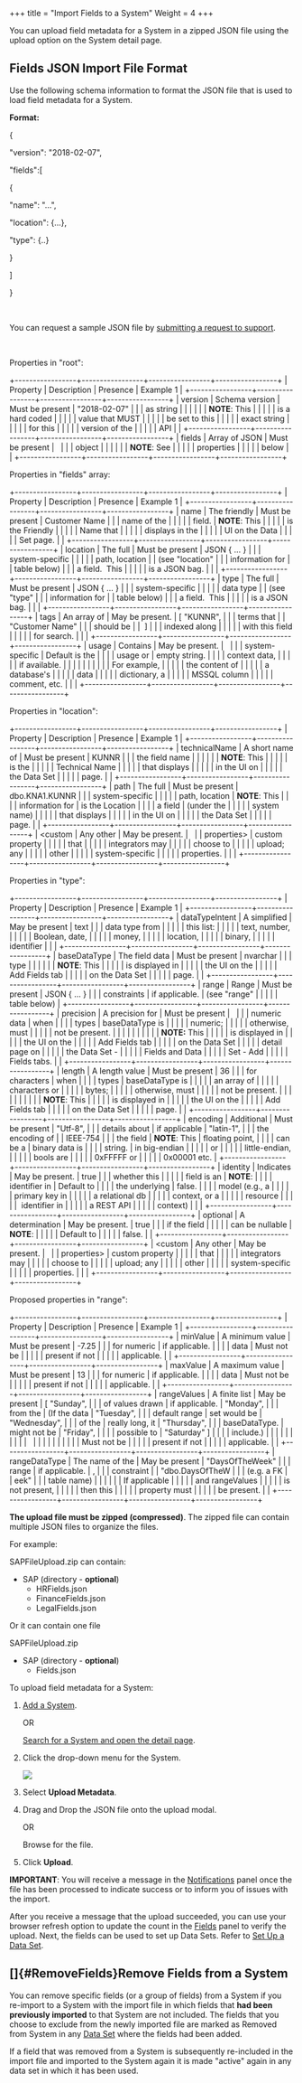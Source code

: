 ﻿+++
title = "Import Fields to a System"
Weight = 4
+++


You can upload field metadata for a System in a zipped JSON file using
the upload option on the System detail page.

Fields JSON Import File Format
------------------------------

Use the following schema information to format the JSON file that is
used to load field metadata for a System.

**Format:**

{

\"version\": \"2018-02-07\",

\"fields\":\[

{

\"name\": \"\...\",

\"location\": {\...},

\"type\": {..}

}

\]

}

 

You can request a sample JSON file by [submitting a request to
support](Contact%20Support.htm).

 

Properties in "root":

+-----------------+-----------------+-----------------+-----------------+
| Property        | Description     | Presence        | Example 1       |
+-----------------+-----------------+-----------------+-----------------+
| version         | Schema version  | Must be present | "2018-02-07"    |
|                 | as string       |                 |                 |
|                 |                 | **NOTE**: This  |                 |
|                 |                 | is a hard coded |                 |
|                 |                 | value that MUST |                 |
|                 |                 | be set to this  |                 |
|                 |                 | exact string    |                 |
|                 |                 | for this        |                 |
|                 |                 | version of the  |                 |
|                 |                 | API             |                 |
+-----------------+-----------------+-----------------+-----------------+
| fields          | Array of JSON   | Must be present |                 |
|                 | object          |                 |                 |
|                 |                 | **NOTE**: See   |                 |
|                 |                 | properties      |                 |
|                 |                 | below           |                 |
+-----------------+-----------------+-----------------+-----------------+

Properties in "fields" array:

+-----------------+-----------------+-----------------+-----------------+
| Property        | Description     | Presence        | Example 1       |
+-----------------+-----------------+-----------------+-----------------+
| name            | The friendly    | Must be present | Customer Name   |
|                 | name of the     |                 |                 |
|                 | field.          | **NOTE**: This  |                 |
|                 |                 | is the Friendly |                 |
|                 |                 | Name that       |                 |
|                 |                 | displays in the |                 |
|                 |                 | UI on the Data  |                 |
|                 |                 | Set page.       |                 |
+-----------------+-----------------+-----------------+-----------------+
| location        | The full        | Must be present | JSON { ... }    |
|                 | system-specific |                 |                 |
|                 | path, location  |                 | (see "location" |
|                 | information for |                 | table below)    |
|                 | a field.  This  |                 |                 |
|                 | is a JSON bag.  |                 |                 |
+-----------------+-----------------+-----------------+-----------------+
| type            | The full        | Must be present | JSON { ... }    |
|                 | system-specific |                 |                 |
|                 | data type       |                 | (see "type"     |
|                 | information for |                 | table below)    |
|                 | a field.  This  |                 |                 |
|                 | is a JSON bag.  |                 |                 |
+-----------------+-----------------+-----------------+-----------------+
| tags            | An array of     | May be present. | \[ "KUNNR",     |
|                 | terms that      |                 | "Customer Name" |
|                 | should be       |                 |  \]             |
|                 | indexed along   |                 |                 |
|                 | with this field |                 |                 |
|                 | for search.     |                 |                 |
+-----------------+-----------------+-----------------+-----------------+
| usage           | Contains        | May be present. |                 |
|                 | system-specific | Default is the  |                 |
|                 | usage or        | empty string.   |                 |
|                 | context data,   |                 |                 |
|                 | if available.   |                 |                 |
|                 |                 |                 |                 |
|                 | For example,    |                 |                 |
|                 | the content of  |                 |                 |
|                 | a database's    |                 |                 |
|                 | data            |                 |                 |
|                 | dictionary, a   |                 |                 |
|                 | MSSQL column    |                 |                 |
|                 | comment, etc.   |                 |                 |
+-----------------+-----------------+-----------------+-----------------+

Properties in "location":

+-----------------+-----------------+-----------------+-----------------+
| Property        | Description     | Presence        | Example 1       |
+-----------------+-----------------+-----------------+-----------------+
| technicalName   | A short name of | Must be present | KUNNR           |
|                 | the field name  |                 |                 |
|                 |                 | **NOTE**: This  |                 |
|                 |                 | is the          |                 |
|                 |                 | Technical Name  |                 |
|                 |                 | that displays   |                 |
|                 |                 | in the UI on    |                 |
|                 |                 | the Data Set    |                 |
|                 |                 | page.           |                 |
+-----------------+-----------------+-----------------+-----------------+
| path            | The full        | Must be present | dbo.KNA1.KUNNR  |
|                 | system-specific |                 |                 |
|                 | path, location  | **NOTE**: This  |                 |
|                 | information for | is the Location |                 |
|                 | a field         | (under the      |                 |
|                 |                 | system name)    |                 |
|                 |                 | that displays   |                 |
|                 |                 | in the UI on    |                 |
|                 |                 | the Data Set    |                 |
|                 |                 | page.           |                 |
+-----------------+-----------------+-----------------+-----------------+
| \<custom        | Any other       | May be present. |                 |
| properties\>    | custom property |                 |                 |
|                 | that            |                 |                 |
|                 | integrators may |                 |                 |
|                 | choose to       |                 |                 |
|                 | upload; any     |                 |                 |
|                 | other           |                 |                 |
|                 | system-specific |                 |                 |
|                 | properties.     |                 |                 |
+-----------------+-----------------+-----------------+-----------------+

Properties in "type":

+-----------------+-----------------+-----------------+-----------------+
| Property        | Description     | Presence        | Example 1       |
+-----------------+-----------------+-----------------+-----------------+
| dataTypeIntent  | A simplified    | May be present  | text            |
|                 | data type from  |                 |                 |
|                 | this list:      |                 |                 |
|                 | text, number,   |                 |                 |
|                 | Boolean, date,  |                 |                 |
|                 | money,          |                 |                 |
|                 | location,       |                 |                 |
|                 | binary,         |                 |                 |
|                 | identifier      |                 |                 |
+-----------------+-----------------+-----------------+-----------------+
| baseDataType    | The field data  | Must be present | nvarchar        |
|                 | type            |                 |                 |
|                 |                 | **NOTE**: This  |                 |
|                 |                 | is displayed in |                 |
|                 |                 | the UI on the   |                 |
|                 |                 | Add Fields tab  |                 |
|                 |                 | on the Data Set |                 |
|                 |                 | page.           |                 |
+-----------------+-----------------+-----------------+-----------------+
| range           | Range           | Must be present | JSON { ... }    |
|                 | constraints     | if applicable.  | (see "range"    |
|                 |                 |                 | table below)    |
+-----------------+-----------------+-----------------+-----------------+
| precision       | A precision for | Must be present |                 |
|                 | numeric data    | when            |                 |
|                 | types           | baseDataType is |                 |
|                 |                 | numeric;        |                 |
|                 |                 | otherwise, must |                 |
|                 |                 | not be present. |                 |
|                 |                 |                 |                 |
|                 |                 | **NOTE:** This  |                 |
|                 |                 | is displayed in |                 |
|                 |                 | the UI on the   |                 |
|                 |                 | Add Fields tab  |                 |
|                 |                 | on the Data Set |                 |
|                 |                 | detail page on  |                 |
|                 |                 | the Data Set -  |                 |
|                 |                 | Fields and Data |                 |
|                 |                 | Set - Add       |                 |
|                 |                 | Fields tabs.    |                 |
+-----------------+-----------------+-----------------+-----------------+
| length          | A length value  | Must be present | 36              |
|                 | for characters  | when            |                 |
|                 | types           | baseDataType is |                 |
|                 |                 | an array of     |                 |
|                 |                 | characters or   |                 |
|                 |                 | bytes;          |                 |
|                 |                 | otherwise, must |                 |
|                 |                 | not be present. |                 |
|                 |                 |                 |                 |
|                 |                 | **NOTE**: This  |                 |
|                 |                 | is displayed in |                 |
|                 |                 | the UI on the   |                 |
|                 |                 | Add Fields tab  |                 |
|                 |                 | on the Data Set |                 |
|                 |                 | page.           |                 |
+-----------------+-----------------+-----------------+-----------------+
| encoding        | Additional      | Must be present | "Utf-8",        |
|                 | details about   | if applicable   | "latin-1",      |
|                 | the encoding of |                 | IEEE-754        |
|                 | the field       | **NOTE**: This  | floating point, |
|                 |                 | can be a        | binary data is  |
|                 |                 | string.         | in big-endian   |
|                 |                 |                 | or              |
|                 |                 |                 | little-endian,  |
|                 |                 |                 | bools are       |
|                 |                 |                 | 0xFFFFF or      |
|                 |                 |                 | 0x00001 etc.    |
+-----------------+-----------------+-----------------+-----------------+
| identity        | Indicates       | May be present. | true            |
|                 | whether this    |                 |                 |
|                 | field is an     | **NOTE**:       |                 |
|                 | identifier in   | Default to      |                 |
|                 | the underlying  | false.          |                 |
|                 | model (e.g., a  |                 |                 |
|                 | primary key in  |                 |                 |
|                 | a relational db |                 |                 |
|                 | context, or a   |                 |                 |
|                 | resource        |                 |                 |
|                 |  identifier in  |                 |                 |
|                 | a REST API      |                 |                 |
|                 | context)        |                 |                 |
+-----------------+-----------------+-----------------+-----------------+
| optional        | A determination | May be present. | true            |
|                 | if the field    |                 |                 |
|                 | can be nullable | **NOTE**:       |                 |
|                 |                 | Default to      |                 |
|                 |                 | false.          |                 |
+-----------------+-----------------+-----------------+-----------------+
| \<custom        | Any other       | May be present. |                 |
| properties\>    | custom property |                 |                 |
|                 | that            |                 |                 |
|                 | integrators may |                 |                 |
|                 | choose to       |                 |                 |
|                 | upload; any     |                 |                 |
|                 | other           |                 |                 |
|                 | system-specific |                 |                 |
|                 | properties.     |                 |                 |
+-----------------+-----------------+-----------------+-----------------+

Proposed properties in "range":

+-----------------+-----------------+-----------------+-----------------+
| Property        | Description     | Presence        | Example 1       |
+-----------------+-----------------+-----------------+-----------------+
| minValue        | A minimum value | Must be present | -7.25           |
|                 | for numeric     | if applicable.  |                 |
|                 | data            | Must not be     |                 |
|                 |                 | present if not  |                 |
|                 |                 | applicable.     |                 |
+-----------------+-----------------+-----------------+-----------------+
| maxValue        | A maximum value | Must be present | 13              |
|                 | for numeric     | if applicable.  |                 |
|                 | data            | Must not be     |                 |
|                 |                 | present if not  |                 |
|                 |                 | applicable.     |                 |
+-----------------+-----------------+-----------------+-----------------+
| rangeValues     | A finite list   | May be present  | \[ "Sunday",    |
|                 | of values drawn | if applicable.  | "Monday",       |
|                 | from the        | (If the data    | "Tuesday",      |
|                 | default range   | set would be    | "Wednesday",    |
|                 | of the          | really long, it | "Thursday",     |
|                 | baseDataType.   | might not be    | "Friday",       |
|                 |                 | possible to     | "Saturday" \]   |
|                 |                 | include.)       |                 |
|                 |                 |                 |                 |
|                 |                 |                 |                 |
|                 |                 |                 |                 |
|                 |                 | Must not be     |                 |
|                 |                 | present if not  |                 |
|                 |                 | applicable.     |                 |
+-----------------+-----------------+-----------------+-----------------+
| rangeDataType   | The name of the | May be present  | "DaysOfTheWeek" |
|                 | range           | if applicable.  | ,               |
|                 | constraint      |                 | "dbo.DaysOfTheW |
|                 | (e.g. a FK      |                 | eek"            |
|                 | table name)     |                 |                 |
|                 |                 | If applicable   |                 |
|                 |                 | and rangeValues |                 |
|                 |                 | is not present, |                 |
|                 |                 | then this       |                 |
|                 |                 | property must   |                 |
|                 |                 | be present.     |                 |
+-----------------+-----------------+-----------------+-----------------+

**The upload file must be zipped (compressed)**. The zipped file can
contain multiple JSON files to organize the files.

For example:

SAPFileUpload.zip can contain:

-   SAP (directory - **optional**)
    -   HRFields.json
    -   FinanceFields.json
    -   LegalFields.json

Or it can contain one file

SAPFileUpload.zip

-   SAP (directory - **optional**)
    -   Fields.json

To upload field metadata for a System:

1.  [Add a System](Set%20Up%20a%20System.htm).

    OR

    [Search for a System and open the detail
    page](Enhanced%20Search.htm).

2.  Click the drop-down menu for the System.

    ![](Resources/Images/SystemsDropDown.png)

3.  Select **Upload Metadata**.
4.  Drag and Drop the JSON file onto the upload modal.

    OR

    Browse for the file.

5.  Click **Upload**.

**IMPORTANT**: You will receive a message in the
[Notifications](Notifications.htm) panel once the file has been
processed to indicate success or to inform you of issues with the
import.

After you receive a message that the upload succeeded, you can use your
browser refresh option to update the count in the
[Fields](Set%20Up%20a%20System.htm#Fields) panel to verify the upload.
Next, the fields can be used to set up Data Sets. Refer to [Set Up a
Data Set](Set%20Up%20a%20Data%20Set.htm).

[]{#RemoveFields}Remove Fields from a System
--------------------------------------------

You can remove specific fields (or a group of fields) from a System if
you re-import to a System with the import file in which fields that
**had been previously imported** to that System are not included. The
fields that you choose to exclude from the newly imported file are
marked as Removed from System in any [Data
Set](Set%20Up%20a%20Data%20Set.htm) where the fields had been added.

If a field that was removed from a System is subsequently re-included in
the import file and imported to the System again it is made "active"
again in any data set in which it has been used.
